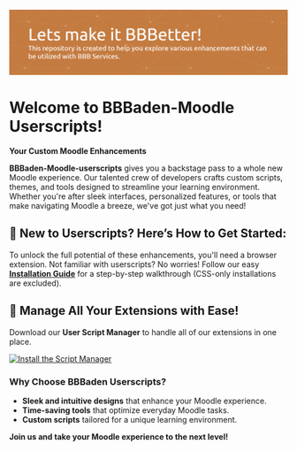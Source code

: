 ![Header](images/header.png)

# **Welcome to BBBaden-Moodle Userscripts!**  
**Your Custom Moodle Enhancements**

**BBBaden-Moodle-userscripts** gives you a backstage pass to a whole new Moodle experience. Our talented crew of developers crafts custom scripts, themes, and tools designed to streamline your learning environment. Whether you're after sleek interfaces, personalized features, or tools that make navigating Moodle a breeze, we've got just what you need!

## 🎉 **New to Userscripts? Here’s How to Get Started:**

To unlock the full potential of these enhancements, you'll need a browser extension. Not familiar with userscripts? No worries! Follow our easy [**Installation Guide**](https://github.com/BBBaden-Moodle-userscripts/userscript-installation-guide/blob/main/README.md) for a step-by-step walkthrough (CSS-only installations are excluded).

## 🚀 **Manage All Your Extensions with Ease!**

Download our **User Script Manager** to handle all of our extensions in one place.

[![Install the Script Manager](https://img.shields.io/badge/Install-Script-dark_green?style=for-the-badge&color=dark_green)](https://github.com/BBBaden-Moodle-userscripts/BBBUserScriptManager)

### Why Choose BBBaden Userscripts?
- **Sleek and intuitive designs** that enhance your Moodle experience.
- **Time-saving tools** that optimize everyday Moodle tasks.
- **Custom scripts** tailored for a unique learning environment.

**Join us and take your Moodle experience to the next level!**
